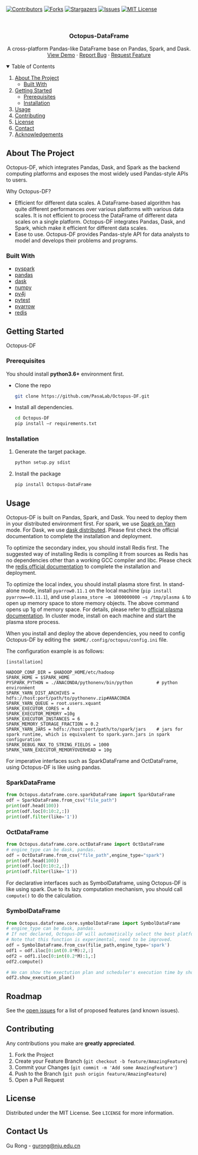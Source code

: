 
<!-- PROJECT SHIELDS -->
<!--
*** I'm using markdown "reference style" links for readability.
*** Reference links are enclosed in brackets [ ] instead of parentheses ( ).
*** See the bottom of this document for the declaration of the reference variables
*** for contributors-url, forks-url, etc. This is an optional, concise syntax you may use.
*** https://www.markdownguide.org/basic-syntax/#reference-style-links
-->

[![Contributors][contributors-shield]][contributors-url]
[![Forks][forks-shield]][forks-url]
[![Stargazers][stars-shield]][stars-url]
[![Issues][issues-shield]][issues-url]
[![MIT License][license-shield]][license-url]



<!-- PROJECT LOGO -->
<br />

<p align="center">
  <!-- <a href="https://github.com/PasaLab/Octopus-DF">
    <img src="images/logo.png" alt="Logo" width="80" height="80">
  </a> -->

  <h3 align="center">Octopus-DataFrame</h3>

  <p align="center">
     A cross-platform Pandas-like DataFrame base on Pandas, Spark, and Dask.
    <!-- <br />
    <a href="https://github.com/PasaLab/Octopus-DF"><strong>Explore the docs »</strong></a>
    <br /> -->
    <br />
    <a href="https://github.com/PasaLab/Octopus-DF">View Demo</a>
    ·
    <a href="https://github.com/PasaLab/Octopus-DF/issues">Report Bug</a>
    ·
    <a href="https://github.com/PasaLab/Octopus-DF/issues">Request Feature</a>
  </p>
</p>



<!-- TABLE OF CONTENTS -->
<details open="open">
  <summary>Table of Contents</summary>
  <ol>
    <li>
      <a href="#about-the-project">About The Project</a>
      <ul>
        <li><a href="#built-with">Built With</a></li>
      </ul>
    </li>
    <li>
      <a href="#getting-started">Getting Started</a>
      <ul>
        <li><a href="#prerequisites">Prerequisites</a></li>
        <li><a href="#installation">Installation</a></li>
      </ul>
    </li>
    <li><a href="#usage">Usage</a></li>
    <!-- <li><a href="#roadmap">Roadmap</a></li> -->
    <li><a href="#contributing">Contributing</a></li>
    <li><a href="#license">License</a></li>
    <li><a href="#contact">Contact</a></li>
    <li><a href="#acknowledgements">Acknowledgements</a></li>
  </ol>
</details>



<!-- ABOUT THE PROJECT -->
## About The Project

<!-- [![Product Name Screen Shot][product-screenshot]](https://example.com) -->

Octopus-DF, which integrates Pandas, Dask, and Spark as the backend computing platforms and exposes the most widely used Pandas-style APIs to users.

Why Octopus-DF?
*  Efficient for different data scales. A DataFrame-based algorithm has quite different performances over various platforms with various data scales. It is not efficient to process the DataFrame of different data scales on a single platform. Octopus-DF integrates Pandas, Dask, and Spark, which make it efficient for different data scales.
* Ease to use. Octopus-DF provides Pandas-style API for data analysts to model and develops their problems and programs.


### Built With

* [pyspark](https://spark.apache.org)
* [pandas](https://pandas.pydata.org)
* [dask](https://dask.org)
* [numpy](https://numpy.org)
* [py4j](https://www.py4j.org)
* [pytest](https://pytest.org)
* [pyarrow](https://arrow.apache.org)
* [redis](https://redis.io)

<!-- GETTING STARTED -->
## Getting Started
Octopus-DF 

### Prerequisites
You should install **python3.6+** environment first.

* Clone the repo
  ``` sh
  git clone https://github.com/PasaLab/Octopus-DF.git
  ```
* Install all dependencies.
  ```sh
  cd Octopus-DF
  pip install –r requirements.txt
  ```

### Installation

1. Generate the target package.
    ```sh
    python setup.py sdist
    ```
2. Install the package
    ```sh
    pip install Octopus-DataFrame
    ```

<!-- USAGE EXAMPLES -->
## Usage

Octopus-DF is built on Pandas, Spark, and Dask. You need to deploy them in your distributed environment first. For spark, we use [Spark on Yarn](https://spark.apache.org/docs/2.3.2/running-on-yarn.html) mode. For Dask, we use [dask distributed](https://distributed.dask.org/en/latest/). Please first check the official documentation to complete the installation and deployment.

To optimize the secondary index, you should install Redis first. The suggested way of installing Redis is compiling it from sources as Redis has no dependencies other than a working GCC compiler and libc.  Please check the [redis official documentation](https://redis.io/topics/quickstart) to complete the installation and deployment. 

To optimize the local index, you should install plasma store first. In stand-alone mode, install `pyarrow0.11.1` on the local machine (`pip install pyarrow==0.11.1`), and use  `plasma_store –m 1000000000 –s /tmp/plasma &` to open up memory space to store memory objects. The above command opens up 1g of memory space. For details, please refer to [official plasma documentation](http://arrow.apache.org/docs/python/plasma.html#starting-the-plasma-store). In cluster mode, install on each machine and start the plasma store process.

When you install and deploy the above dependencies, you need to config Octopus-DF by editing  the` $HOME/.config/octopus/config.ini` file.


The configuration example is as follows:
```
[installation]
          
HADOOP_CONF_DIR = $HADOOP_HOME/etc/hadoop  
SPARK_HOME = $SPARK_HOME
PYSPARK_PYTHON = ./ANACONDA/pythonenv/bin/python         # python environment
SPARK_YARN_DIST_ARCHIVES = hdfs://host:port/path/to/pythonenv.zip#ANACONDA
SPARK_YARN_QUEUE = root.users.xquant
SPARK_EXECUTOR_CORES = 4
SPARK_EXECUTOR_MEMORY =10g
SPARK_EXECUTOR_INSTANCES = 6
SPARK_MEMORY_STORAGE_FRACTION = 0.2
SPARK_YARN_JARS = hdfs://host:port/path/to/spark/jars    # jars for spark runtime, which is equivalent to spark.yarn.jars in spark configuration
SPARK_DEBUG_MAX_TO_STRING_FIELDS = 1000
SPARK_YARN_EXECUTOR_MEMORYOVERHEAD = 10g
```
For imperative interfaces such as SparkDataFrame and OctDataFrame, using Octopus-DF is like using pandas.

### SparkDataFrame
```python
from Octopus.dataframe.core.sparkDataFrame import SparkDataFrame
odf = SparkDataFrame.from_csv("file_path")
print(odf.head(100))
print(odf.loc[0:10:2,:])
print(odf.filter(like='1'))
```
### OctDataFrame

```python
from Octopus.dataframe.core.octDataFrame import OctDataFrame
# engine_type can be dask, pandas.
odf = OctDataFrame.from_csv("file_path",engine_type="spark")
print(odf.head(100))
print(odf.loc[0:10:2,:])
print(odf.filter(like='1'))
```
For declarative interfaces such as SymbolDataframe, using Octopus-DF is like using spark. Due to its lazy computation mechanism, you should call `compute()` to do the calculation.
### SymbolDataFrame

```python
from Octopus.dataframe.core.symbolDataFrame import SymbolDataFrame
# engine_type can be dask, pandas. 
# If not declared, Octopus-DF will automatically select the best platform.
# Note that this function is experimental, need to be improved.
odf = SymbolDataFrame.from_csv(filie_path,engine_type='spark')
odf1 = odf.iloc[0:int(0.8*M):2,:]
odf2 = odf1.iloc[0:int(0.2*M):1,:]
odf2.compute()

# We can show the exectution plan and scheduler's execution time by show_execution_plan()
odf2.show_execution_plan()
```


## Roadmap

See the [open issues](https://github.com/PasaLab/Octopus-DF/issues) for a list of proposed features (and known issues).



<!-- CONTRIBUTING -->
## Contributing
Any contributions you make are **greatly appreciated**.

1. Fork the Project
2. Create your Feature Branch (`git checkout -b feature/AmazingFeature`)
3. Commit your Changes (`git commit -m 'Add some AmazingFeature'`)
4. Push to the Branch (`git push origin feature/AmazingFeature`)
5. Open a Pull Request

<!-- LICENSE -->
## License

Distributed under the MIT License. See `LICENSE` for more information.



<!-- CONTACT -->
## Contact Us

Gu Rong - gurong@nju.edu.cn






<!-- MARKDOWN LINKS & IMAGES -->
<!-- https://www.markdownguide.org/basic-syntax/#reference-style-links -->
[contributors-shield]: https://img.shields.io/github/contributors/PasaLab/Octopus-DF.svg?style=for-the-badge
[contributors-url]: https://github.com/PasaLab/Octopus-DF/graphs/contributors
[forks-shield]: https://img.shields.io/github/forks/PasaLab/Octopus-DF.svg?style=for-the-badge
[forks-url]: https://github.com/PasaLab/Octopus-DF/network/members
[stars-shield]: https://img.shields.io/github/stars/PasaLab/Octopus-DF.svg?style=for-the-badge
[stars-url]: https://github.com/PasaLab/Octopus-DF/stargazers
[issues-shield]: https://img.shields.io/github/issues/PasaLab/Octopus-DF.svg?style=for-the-badge
[issues-url]: https://github.com/PasaLab/Octopus-DF/issues
[license-shield]: https://img.shields.io/github/license/PasaLab/Octopus-DF.svg?style=for-the-badge
[license-url]: https://github.com/PasaLab/Octopus-DF/blob/master/LICENSE.txt
[product-screenshot]: images/screenshot.png